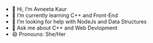 - 👋 Hi, I’m Avneeta Kaur
- 🌱 I’m currently learning C++ and Front-End
- 💞️ I’m looking for help with NodeJs and Data Structures
- 💬 Ask me about C++ and Web Devlopment
- 😄 Pronouns: She/Her
